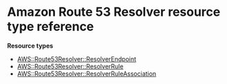 # Amazon Route 53 Resolver resource type reference<a name="AWS_Route53Resolver"></a>

**Resource types**
+ [AWS::Route53Resolver::ResolverEndpoint](aws-resource-route53resolver-resolverendpoint.md)
+ [AWS::Route53Resolver::ResolverRule](aws-resource-route53resolver-resolverrule.md)
+ [AWS::Route53Resolver::ResolverRuleAssociation](aws-resource-route53resolver-resolverruleassociation.md)